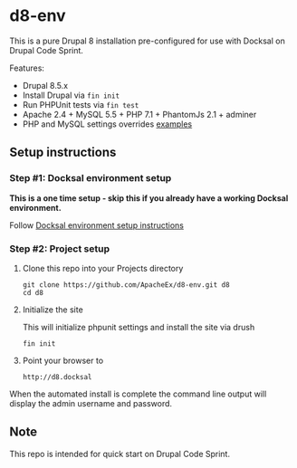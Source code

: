 # d8-env
This is a pure Drupal 8 installation pre-configured for use with Docksal on Drupal Code Sprint.

Features:

- Drupal 8.5.x
- Install Drupal via `fin init`
- Run PHPUnit tests via `fin test`
- Apache 2.4 + MySQL 5.5 + PHP 7.1 + PhantomJs 2.1 + adminer
- PHP and MySQL settings overrides [examples](.docksal/etc)

## Setup instructions

### Step #1: Docksal environment setup

**This is a one time setup - skip this if you already have a working Docksal environment.**  

Follow [Docksal environment setup instructions](https://docs.docksal.io/en/master/getting-started/env-setup)

### Step #2: Project setup

1. Clone this repo into your Projects directory

    ```
    git clone https://github.com/ApacheEx/d8-env.git d8
    cd d8
    ```

2. Initialize the site

    This will initialize phpunit settings and install the site via drush

    ```
    fin init
    ```

3. Point your browser to

    ```
    http://d8.docksal
    ```

When the automated install is complete the command line output will display the admin username and password.


## Note

This repo is intended for quick start on Drupal Code Sprint.
